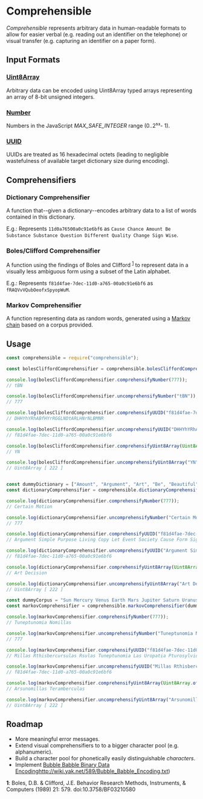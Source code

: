 Comprehensible
===============

_Comprehensible_ represents arbitrary data in human-readable formats to allow for easier verbal (e.g. reading out an identifier on the telephone) or visual transfer (e.g. capturing an identifier on a paper form).

Input Formats
-------------

### [Uint8Array](https://developer.mozilla.org/en-US/docs/Web/JavaScript/Reference/Global_Objects/Uint8Array)

Arbitrary data can be encoded using Uint8Array typed arrays representing an array of 8-bit unsigned integers.

### [Number](https://developer.mozilla.org/en-US/docs/Web/JavaScript/Reference/Global_Objects/Number)

Numbers in the JavaScript _MAX_SAFE_INTEGER_ range (0..2⁵³- 1).

### [UUID](https://tools.ietf.org/html/rfc4122)

UUIDs are treated as 16 hexadecimal octets (leading to negligible wastefulness of available target dictionary size during encoding).

Comprehensifiers
----------------

### Dictionary Comprehensifier

A function that--given a dictionary--encodes arbitrary data to a list of words contained in this dictionary.

E.g.: Represents `11d0a76500a0c91e6bf6` as `Cause Chance Amount Be Substance Substance Question Different Quality Change Sign Wise`.

### Boles/Clifford Comprehensifier

A function using the findings of Boles and Clifford <sup name="a1">[1](#f1)</sup> to represent data in a visually less ambiguous form using a subset of the Latin alphabet.

E.g.: Represents `f81d4fae-7dec-11d0-a765-00a0c91e6bf6` as `fRAQVvVQubOeofxSpyopWuM`.

### Markov Comprehensifier

A function representing data as random words, generated using a [Markov chain](http://en.wikipedia.org/wiki/Markov_chain) based on a corpus provided.

Usage
-----

```javascript
const comprehensible = require("comprehensible");

const bolesCliffordComprehensifier = comprehensible.bolesCliffordComprehensifier();

console.log(bolesCliffordComprehensifier.comprehensifyNumber(777));
// tBN

console.log(bolesCliffordComprehensifier.uncomprehensifyNumber("tBN"));
// 777

console.log(bolesCliffordComprehensifier.comprehensifyUUID("f81d4fae-7dec-11d0-a765-00a0c91e6bf6"));
// DHHYhYRhABfHYrRGGLNDtARLHNrNLBMNR

console.log(bolesCliffordComprehensifier.uncomprehensifyUUID("DHHYhYRhABfHYrRGGLNDtARLHNrNLBMNR"));
// f81d4fae-7dec-11d0-a765-00a0c91e6bf6

console.log(bolesCliffordComprehensifier.comprehensifyUint8Array(Uint8Array.of(222)));
// YN

console.log(bolesCliffordComprehensifier.uncomprehensifyUint8Array("YN"));
// Uint8Array [ 222 ]


const dummyDictionary = ["Amount", "Argument", "Art", "Be", "Beautiful", "Belief", "Cause", "Certain", "Chance", "Change", "Clear", "Common", "Comparison", "Condition", "Connection", "Copy", "Decision", "Degree", "Desire", "Development", "Different", "Do", "Education", "End", "Event", "Examples", "Existence", "Experience", "Fact", "Fear", "Feeling", "Fiction", "Force", "Form", "Free", "General", "Get", "Give", "Good", "Government", "Happy", "Have", "History", "Idea", "Important", "Interest", "Knowledge", "Law", "Let", "Level", "Living", "Love", "Make", "Material", "Measure", "Mind", "Motion", "Name", "Nation", "Natural", "Necessary", "Normal", "Number", "Observation", "Opposite", "Order", "Organization", "Part", "Place", "Pleasure", "Possible", "Power", "Probable", "Property", "Purpose", "Quality", "Question", "Reason", "Relation", "Representative", "Respect", "Responsible", "Right", "Same", "Say", "Science", "See", "Seem", "Sense", "Sign", "Simple", "Society", "Sort", "Special", "Substance", "Thing", "Thought", "True", "Use", "Way", "Wise", "Word", "Work"];
const dictionaryComprehensifier = comprehensible.dictionaryComprehensifier(dummyDictionary);

console.log(dictionaryComprehensifier.comprehensifyNumber(777));
// Certain Motion

console.log(dictionaryComprehensifier.uncomprehensifyNumber("Certain Motion"));
// 777

console.log(dictionaryComprehensifier.comprehensifyUUID("f81d4fae-7dec-11d0-a765-00a0c91e6bf6"));
// Argument Simple Purpose Living Copy Let Event Society Cause Form Sign Different Fact Use Science Education Connection Be Interest Place

console.log(dictionaryComprehensifier.uncomprehensifyUUID("Argument Simple Purpose Living Copy Let Event Society Cause Form Sign Different Fact Use Science Education Connection Be Interest Place"));
// f81d4fae-7dec-11d0-a765-00a0c91e6bf6

console.log(dictionaryComprehensifier.comprehensifyUint8Array(Uint8Array.of(222)));
// Art Decision

console.log(dictionaryComprehensifier.uncomprehensifyUint8Array("Art Decision"));
// Uint8Array [ 222 ]

const dummyCorpus = "Sun Mercury Venus Earth Mars Jupiter Saturn Uranus Neptune Pluto Ceres Pallas Vesta Hygiea Interamnia Europa Davida Sylvia Cybele Eunomia Juno Euphrosyne Hektor Thisbe Bamberga Patientia Herculina Doris Ursula Camilla Eugenia Iris Amphitrite".toLowerCase().split(" ");
const markovComprehensifier = comprehensible.markovComprehensifier(dummyCorpus);

console.log(markovComprehensifier.comprehensifyNumber(777));
// Tuneptunomia Nomillas

console.log(markovComprehensifier.uncomprehensifyNumber("Tuneptunomia Nomillas"));
// 777

console.log(markovComprehensifier.comprehensifyUUID("f81d4fae-7dec-11d0-a765-00a0c91e6bf6"));
// Millas Rthisbercursulas Rsulas Tuneptunomia Las Uropatia Pturosylvidavia Rthisbele Oritrisbele Atunepturosylvia Hisberculintientia Isbele Isberga Ugenterga Eresta Ropatursunomillas Urn Upiteranus Rthisbercursulas Irisbele

console.log(markovComprehensifier.uncomprehensifyUUID("Millas Rthisbercursulas Rsulas Tuneptunomia Las Uropatia Pturosylvidavia Rthisbele Oritrisbele Atunepturosylvia Hisberculintientia Isbele Isberga Ugenterga Eresta Ropatursunomillas Urn Upiteranus Rthisbercursulas Irisbele"));
// f81d4fae-7dec-11d0-a765-00a0c91e6bf6

console.log(markovComprehensifier.comprehensifyUint8Array(Uint8Array.of(222)));
// Arsunomillas Teramberculas

console.log(markovComprehensifier.uncomprehensifyUint8Array("Arsunomillas Teramberculas"));
// Uint8Array [ 222 ]
```

Roadmap
-------

 - More meaningful error messages.
 - Extend visual comprehensifiers to to a bigger character pool (e.g. alphanumeric). 
 - Build a character pool for phonetically easily distinguishable _characters_.
 - Implement [Bubble Babble Binary Data Encoding]()http://wiki.yak.net/589/Bubble_Babble_Encoding.txt)

<strong id="f1">1</strong>: Boles, D.B. & Clifford, J.E. Behavior Research Methods, Instruments, & Computers (1989) 21: 579. doi:10.3758/BF03210580
